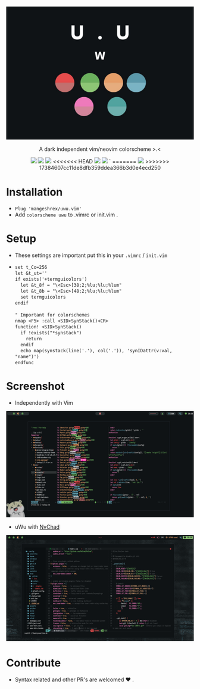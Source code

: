 <p align-"center"> 
	<img src="assets/uwu.png" alt="uwu colorscheme">
</p>
<p align="center">
A dark independent vim/neovim colorscheme >.< 
</p>

<p align="center"> 
<img src="https://img.shields.io/github/stars/Mangeshrex/uwu.vim?color=d3869b&labelColor=2F3131&style=for-the-badge"> <img src="https://img.shields.io/github/issues/Mangeshrex/uwu.vim?color=e7ac7e&labelColor=2F3131&style=for-the-badge"> </a> 
<img src="https://img.shields.io/static/v1?label=license&message=MIT&color=5b98a9&labelColor=2F3131&style=for-the-badge"> 
<<<<<<< HEAD
<img src="https://img.shields.io/github/forks/Mangeshrex/uwu.vim?color=e7ac7e&labelColor=2F3131&style=for-the-badge"> <img src="https://img.shields.io/static/v1?label=PR%27s&message=Welcomed&color=51a39f&labelColor=2F3131&style=for-the-badge"> `
=======
<img src="https://img.shields.io/github/forks/Mangeshrex/uwu.vim?color=e74c4c&labelColor=2F3131&style=for-the-badge"> 
>>>>>>> 17384607cc11de8dfb359ddea366b3d0e4ecd250
</p> 

# Installation 
- ```Plug 'mangeshrex/uwu.vim' ``` 
- Add ```colorscheme uwu``` to .vimrc or init.vim . 

# Setup 
- These settings are important put this in your ```.vimrc``` / ```init.vim```
- ``` 
  set t_Co=256
  let &t_ut=''
  if exists('+termguicolors')
    let &t_8f = "\<Esc>[38;2;%lu;%lu;%lum"
    let &t_8b = "\<Esc>[48;2;%lu;%lu;%lum"
    set termguicolors
  endif

  " Important for colorschemes
  nmap <F5> :call <SID>SynStack()<CR>
  function! <SID>SynStack()
    if !exists("*synstack")
      return
    endif
    echo map(synstack(line('.'), col('.')), 'synIDattr(v:val, "name")')
  endfunc 

# Screenshot 
- Independently with Vim 
<img src="assets/uwu-vim.png" alt="uwu with vim"> 

- uWu with <a href="https://github.com/NvChad/NvChad">NvChad</a> 
<img src="assets/uwu-nvchad.png" alt="uwu colors with nvchad"> 

# Contribute 
- Syntax related and other PR's are welcomed  ❤️ .

